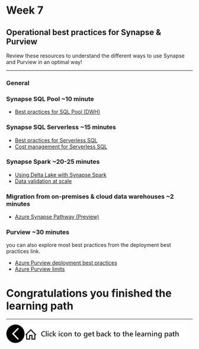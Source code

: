 # Week 7
## Operational best practices for Synapse & Purview

Review these resources to understand the different ways to use Synapse and Purview in an optimal way!

---
### General

### Synapse SQL Pool ~10 minute
- [Best practices for SQL Pool (DWH)](https://docs.microsoft.com/en-us/azure/synapse-analytics/sql-data-warehouse/sql-data-warehouse-best-practices)

### Synapse SQL Serverless ~15 minutes
- [Best practices for Serverless SQL](https://docs.microsoft.com/en-us/azure/synapse-analytics/sql/best-practices-sql-on-demand)
- [Cost management for Serverless SQL](https://docs.microsoft.com/en-us/azure/synapse-analytics/sql/data-processed)

### Synapse Spark ~20-25 minutes
- [Using Delta Lake with Synapse Spark](https://docs.microsoft.com/en-us/azure/synapse-analytics/spark/apache-spark-delta-lake-overview?pivots=programming-language-csharp)
- [Data validation at scale](https://techcommunity.microsoft.com/t5/azure-architecture-blog/data-validation-at-scale-with-azure-synapse/ba-p/2051697)

### Migration from on-premises & cloud data warehouses ~2 minutes

- [Azure Synapse Pathway (Preview)](https://docs.microsoft.com/en-us/sql/tools/synapse-pathway/azure-synapse-pathway-overview?view=azure-sqldw-latest)


### Purview ~30 minutes

you can also explore most best practices from the deployment best practices link. 
- [Azure Purview deployment best practices](https://docs.microsoft.com/en-us/azure/purview/deployment-best-practices)
- [Azure Purview limits](https://docs.microsoft.com/en-us/azure/purview/how-to-manage-quotas)


# Congratulations you finished the learning path 

---


[previous-link]: part6.md
[home-link]: README.md
[<img src="assets/previous.png" width="50" height="50" rotate="180" style="float:left">][previous-link]
[<img src="assets/home_button.png" style="vertical-align:middle">][home-link]

<!-- Note for us: best practices are architectures, landing zones etc. while Patterns and Practices (next part) are examples, code pieces, etc. -->
